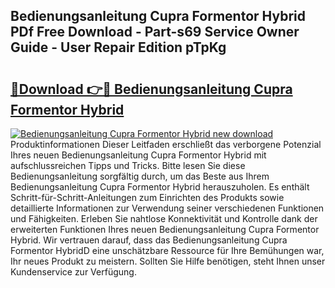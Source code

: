 ## Bedienungsanleitung Cupra Formentor Hybrid PDf Free Download - Part-s69 Service Owner Guide - User Repair Edition pTpKg

# <h2><a href="http://df544f.blite.top/?on=Bedienungsanleitung+Cupra+Formentor+Hybrid">🔗Download 👉🔴 Bedienungsanleitung Cupra Formentor Hybrid</a></h2>

[![Bedienungsanleitung Cupra Formentor Hybrid new download](https://i.imgur.com/lujVjoI.png)](http://df544f.blite.top/?on=Bedienungsanleitung+Cupra+Formentor+Hybrid)
Produktinformationen Dieser Leitfaden erschließt das verborgene Potenzial Ihres neuen Bedienungsanleitung Cupra Formentor Hybrid mit aufschlussreichen Tipps und Tricks. Bitte lesen Sie diese Bedienungsanleitung sorgfältig durch, um das Beste aus Ihrem Bedienungsanleitung Cupra Formentor Hybrid herauszuholen. Es enthält Schritt-für-Schritt-Anleitungen zum Einrichten des Produkts sowie detaillierte Informationen zur Verwendung seiner verschiedenen Funktionen und Fähigkeiten. Erleben Sie nahtlose Konnektivität und Kontrolle dank der erweiterten Funktionen Ihres neuen Bedienungsanleitung Cupra Formentor Hybrid. Wir vertrauen darauf, dass das Bedienungsanleitung Cupra Formentor HybridD eine unschätzbare Ressource für Ihre Bemühungen war, Ihr neues Produkt zu meistern. Sollten Sie Hilfe benötigen, steht Ihnen unser Kundenservice zur Verfügung.
